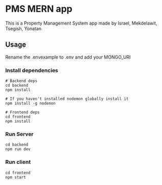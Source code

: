 # PMS MERN app

This is a Property Management System app made by Israel, Mekdelawit, Tsegish, Yonatan

## Usage

Rename the .envexample to .env and add your MONGO_URI

### Install dependencies

```
# Backend deps
cd backend
npm install

# If you haven't installed nodemon globally install it
npm install -g nodemon

# Frontend deps
cd frontend
npm install
```

### Run Server

```
cd backend
npm run dev
```

### Run client

```
cd frontend
npm start
```
